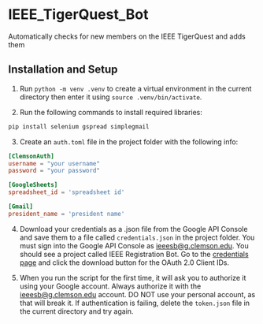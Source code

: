 # IEEE_TigerQuest_Bot
Automatically checks for new members on the IEEE TigerQuest and adds them 

## Installation and Setup
1. Run `python -m venv .venv` to create a virtual environment in the current directory then enter it using `source .venv/bin/activate`.

2. Run the following commands to install required libraries:
```bash
pip install selenium gspread simplegmail
```

3. Create an `auth.toml` file in the project folder with the following info:
```toml
[ClemsonAuth]
username = "your username"
password = "your password"

[GoogleSheets]
spreadsheet_id = 'spreadsheet id'

[Gmail]
president_name = 'president name'
```

4. Download your credentials as a .json file from the Google API Console and save them to a file called `credentials.json` in the project folder. You must sign into the Google API Console as ieeesb@g.clemson.edu. You should see a project called IEEE Registration Bot. Go to the [credentials page](https://console.cloud.google.com/apis/credentials) and click the download button for the OAuth 2.0 Client IDs.

5. When you run the script for the first time, it will ask you to authorize it using your Google account. Always authorize it with the ieeesb@g.clemson.edu account. DO NOT use your personal account, as that will break it. If authentication is failing, delete the `token.json` file in the current directory and try again.
